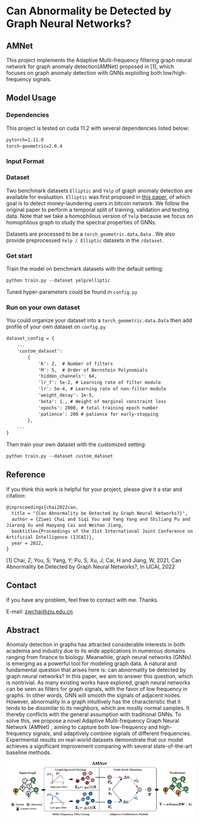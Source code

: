 
# Can Abnormality be Detected by Graph Neural Networks?

## AMNet

This project implements the Adaptive Multi-frequency filtering graph neural network for graph anomaly detection(AMNet) proposed in [1], which focuses on graph anomaly detection with GNNs exploiting both low/high-frequency signals. 


## Model Usage

### Dependencies 

This project is tested on cuda 11.2 with several dependencies listed below:

```markdown
pytorch=1.11.0
torch-geometric=2.0.4
```

### Input Format

### Dataset 

Two benchmark datasets `Elliptic` and `Yelp` of graph anomaly detection are available for evaluation. `Elliptic` was first proposed in [this paper](https://arxiv.org/pdf/2008.08692.pdf), of which goal is to detect money-laundering users in bitcoin network.
We follow the original paper to perform a temporal split of training, validation and testing data. Note that we take a homophilous version of `Yelp` because we focus on homophilous graph to study the spectral properties of GNNs.

Datasets are processed to be a `torch_geometric.data.Data` . We also provide preprocessed `Yelp / Elliptic` datasets in the `/dataset`. 

### Get start

Train the model on benchmark datasets with the default setting:

```markdown
python train.py --dataset yelp/elliptic
```

Tuned hyper-parameters could be found in `config.py`

### Run on your own dataset

You could organize your dataset into a `torch_geometric.data.Data` then add profile of your own dataset on `config.py`

```markdown
dataset_config = {
    ...
    'custom_dataset':
        {
            'K': 2,  # Number of filters
            'M': 5,  # Order of Bernstein Polynomials
            'hidden_channels': 64, 
            'lr_f': 5e-2, # Learning rate of filter module
            'lr': 5e-4, # Learning rate of non-filter module
            'weight_decay': 1e-5,
            'beta': 1., # Weight of marginal constraint loss
            'epochs': 2000, # total training epoch number
            'patience': 200 # patience for early-stopping
        },
    ...
}
```
Then train your own dataset with the customized setting:

```markdown
python train.py --dataset custom_dataset
```

## Reference

If you think this work is helpful for your project, please give it a star and citation:

```
@inproceedings{chai2022can,
  title = "{Can Abnormality be Detected by Graph Neural Networks?}", 
  author = {Ziwei Chai and Siqi You and Yang Yang and Shiliang Pu and Jiarong Xu and Haoyang Cai and Weihao Jiang, 
  booktitle={Proceedings of the 31st International Joint Conference on Artificial Intelligence (IJCAI)},
  year = 2022, 
} 
```

[1] Chai, Z; You, S; Yang, Y; Pu, S; Xu, J; Cai, H and Jiang, W, 2021, Can Abnormality be Detected by Graph Neural Networks?, In IJCAI, 2022

## Contact

If you have any problem, feel free to contact with me. Thanks.

E-mail: zwchai@zju.edu.cn

## Abstract
Anomaly detection in graphs has attracted considerable interests in both academia and industry due
to its wide applications in numerous domains ranging from finance to biology. Meanwhile, graph neural networks (GNNs) is emerging as a powerful tool
for modeling graph data. A natural and fundamental question that arises here is: can abnormality be
detected by graph neural networks? In this paper,
we aim to answer this question, which is nontrivial.
As many existing works have explored, graph neural networks can be seen as filters for graph signals,
with the favor of low frequency in graphs. In other
words, GNN will smooth the signals of adjacent
nodes. However, abnormality in a graph intuitively
has the characteristic that it tends to be dissimilar to
its neighbors, which are mostly normal samples. It
thereby conflicts with the general assumption with
traditional GNNs. To solve this, we propose a novel
Adaptive Multi-frequency Graph Neural Network
(AMNet)
, aiming to capture both low-frequency
and high-frequency signals, and adaptively combine signals of different frequencies. Experimental
results on real-world datasets demonstrate that our
model achieves a significant improvement comparing with several state-of-the-art baseline methods.


![AMNet](https://github.com/godcherry/AMNet/blob/main/AMNet.gif)